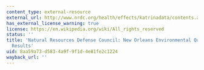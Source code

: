 ```yaml
---
content_type: external-resource
external_url: http://www.nrdc.org/health/effects/katrinadata/contents.asp
has_external_license_warning: true
license: https://en.wikipedia.org/wiki/All_rights_reserved
status: ''
title: 'Natural Resources Defense Council: New Orleans Environmental Quality Test
  Results'
uid: 8aa59a73-d583-4a9f-9f1d-4e81fe2c1224
wayback_url: ''
---
```

